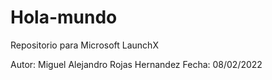 # Hola-mundo
Repositorio para Microsoft LaunchX

Autor: Miguel Alejandro Rojas Hernandez
Fecha: 08/02/2022
